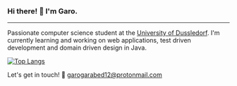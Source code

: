 ### Hi there! 👋 I'm Garo.

<hr>

Passionate computer science student at the [University of Dussledorf](https://www.uni-duesseldorf.de/home/startseite.html). I'm currently learning and working on web applications, test driven development and domain driven design in Java.

[![Top Langs](https://github-readme-stats.vercel.app/api/top-langs/?username=garogarabed12)](https://github.com/anuraghazra/github-readme-stats)


Let's get in touch! :e-mail: <garogarabed12@protonmail.com>
